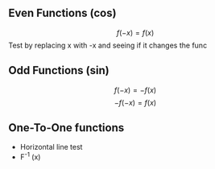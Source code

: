 ## Even Functions (cos)
$$ f(-x) = f(x) $$
Test by replacing x with -x and seeing if it changes the func
## Odd Functions (sin)
$$ f(-x) = -f(x) $$
$$ -f(-x) = f(x) $$
## One-To-One functions
* Horizontal line test
* F<sup>-1</sup> (x)
